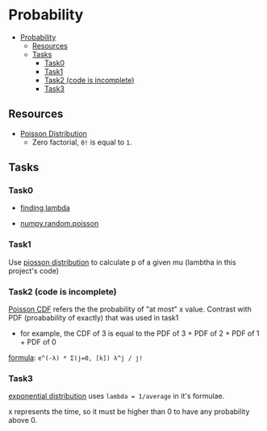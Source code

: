 # Probability

- [Probability](#probability)
  - [Resources](#resources)
  - [Tasks](#tasks)
    - [Task0](#task0)
    - [Task1](#task1)
    - [Task2 (code is incomplete)](#task2-code-is-incomplete)
    - [Task3](#task3)

## Resources

* [Poisson Distribution](https://onlinestatbook.com/2/probability/poisson.html)
  * Zero factorial, `0!` is equal to `1`.
## Tasks

### Task0

* [finding lambda](https://www.youtube.com/watch?v=AS0cLTiVrRY)

* [numpy.random.poisson](https://docs.scipy.org/doc/numpy-1.14.0/reference/generated/numpy.random.poisson.html)

### Task1

Use [piosson distribution](#resources) to calculate p of a given mu (lambtha in this project's code)


### Task2 (code is incomplete)

[Poisson CDF](https://en.wikipedia.org/wiki/Cumulative_distribution_function) refers the the probability of "at most" x value. Contrast with PDF (proabability of exactly) that was used in task1

* for example, the CDF of 3 is equal to the PDF of 3 + PDF of 2 + PDF of 1 + PDF of 0

[formula](https://en.wikipedia.org/wiki/Poisson_distribution): `e^(-λ) * Σ(j=0, [k]) λ^j / j!`

### Task3

[exponential distribution](https://byjus.com/maths/exponential-distribution/) uses `lambda = 1/average` in it's formulae.

x represents the time, so it must be higher than 0 to have any probability above 0.
